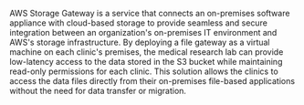 AWS Storage Gateway is a service that connects an on-premises software appliance with cloud-based storage to provide seamless and secure
integration between an organization's on-premises IT environment and AWS's storage infrastructure. By deploying a file gateway as a virtual
machine on each clinic's premises, the medical research lab can provide low-latency access to the data stored in the S3 bucket while maintaining
read-only permissions for each clinic. This solution allows the clinics to access the data files directly from their on-premises file-based applications
without the need for data transfer or migration.